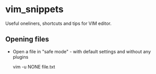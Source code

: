 # vim_snippets
Useful oneliners, shortcuts and tips for VIM editor.

## Opening files


*  Open a file in "safe mode" - with default settings and without any plugins

      vim -u NONE file.txt


